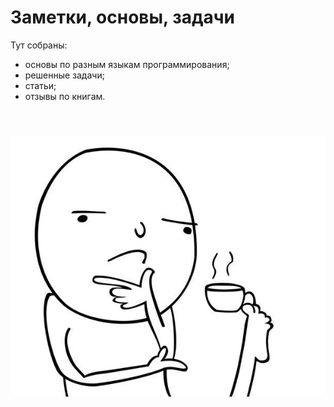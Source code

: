 # Заметки, основы, задачи

Тут собраны:
 - основы по разным языкам программирования;
 - решенные задачи;
 - статьи;
 - отзывы по книгам.
<img src="./img.jpg" width="604" style="margin-top: 40px" class="content__image"/>


